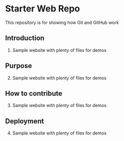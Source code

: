 # Starter Web Repo

This repository is for showing how Git and GitHub work

## Introduction

1) Sample website with plenty of files for demos

## Purpose

2) Sample website with plenty of files for demos

## How to contribute

3) Sample website with plenty of files for demos

## Deployment

4) Sample website with plenty of files for demos